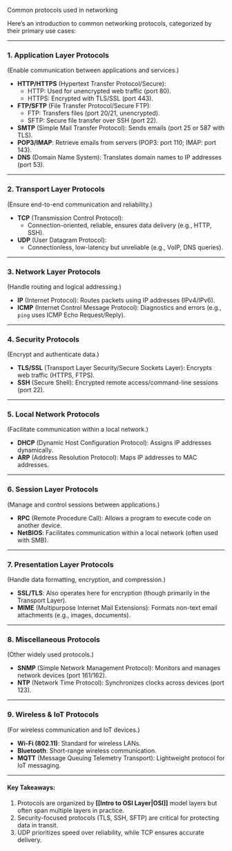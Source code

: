Common protocols used in networking 

Here’s an introduction to common networking protocols, categorized by their primary use cases:

---

### **1. Application Layer Protocols**  
(Enable communication between applications and services.)  
- **HTTP/HTTPS** (Hypertext Transfer Protocol/Secure):  
  - HTTP: Used for unencrypted web traffic (port 80).  
  - HTTPS: Encrypted with TLS/SSL (port 443).  
- **FTP/SFTP** (File Transfer Protocol/Secure FTP):  
  - FTP: Transfers files (port 20/21, unencrypted).  
  - SFTP: Secure file transfer over SSH (port 22).  
- **SMTP** (Simple Mail Transfer Protocol): Sends emails (port 25 or 587 with TLS).  
- **POP3/IMAP**: Retrieve emails from servers (POP3: port 110; IMAP: port 143).  
- **DNS** (Domain Name System): Translates domain names to IP addresses (port 53).  

---

### **2. Transport Layer Protocols**  
(Ensure end-to-end communication and reliability.)  
- **TCP** (Transmission Control Protocol):  
  - Connection-oriented, reliable, ensures data delivery (e.g., HTTP, SSH).  
- **UDP** (User Datagram Protocol):  
  - Connectionless, low-latency but unreliable (e.g., VoIP, DNS queries).  

---

### **3. Network Layer Protocols**  
(Handle routing and logical addressing.)  
- **IP** (Internet Protocol): Routes packets using IP addresses (IPv4/IPv6).  
- **ICMP** (Internet Control Message Protocol): Diagnostics and errors (e.g., `ping` uses ICMP Echo Request/Reply).  

---

### **4. Security Protocols**  
(Encrypt and authenticate data.)  
- **TLS/SSL** (Transport Layer Security/Secure Sockets Layer): Encrypts web traffic (HTTPS, FTPS).  
- **SSH** (Secure Shell): Encrypted remote access/command-line sessions (port 22).  

---

### **5. Local Network Protocols**  
(Facilitate communication within a local network.)  
- **DHCP** (Dynamic Host Configuration Protocol): Assigns IP addresses dynamically.   
- **ARP** (Address Resolution Protocol): Maps IP addresses to MAC addresses.  

---

### **6. Session Layer Protocols**  
(Manage and control sessions between applications.)  
- **RPC** (Remote Procedure Call): Allows a program to execute code on another device.  
- **NetBIOS**: Facilitates communication within a local network (often used with SMB).  

---

### **7. Presentation Layer Protocols**  
(Handle data formatting, encryption, and compression.)  
- **SSL/TLS**: Also operates here for encryption (though primarily in the Transport Layer).  
- **MIME** (Multipurpose Internet Mail Extensions): Formats non-text email attachments (e.g., images, documents).  

---

### **8. Miscellaneous Protocols**  
(Other widely used protocols.)  
- **SNMP** (Simple Network Management Protocol): Monitors and manages network devices (port 161/162).  
- **NTP** (Network Time Protocol): Synchronizes clocks across devices (port 123).  

---

### **9. Wireless & IoT Protocols**  
(For wireless communication and IoT devices.)  
- **Wi-Fi (802.11)**: Standard for wireless LANs.  
- **Bluetooth**: Short-range wireless communication.  
- **MQTT** (Message Queuing Telemetry Transport): Lightweight protocol for IoT messaging.  

---

#### Key Takeaways:  
1. Protocols are organized by **[[Intro to OSI Layer|OSI]]** model layers but often span multiple layers in practice.  
2. Security-focused protocols (TLS, SSH, SFTP) are critical for protecting data in transit.  
3. UDP prioritizes speed over reliability, while TCP ensures accurate delivery.  
